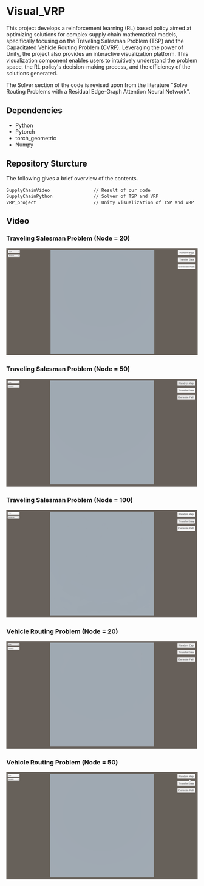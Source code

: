 # Visual_VRP

This project develops a reinforcement learning (RL) based policy aimed at optimizing solutions for complex supply chain mathematical models, specifically focusing on the Traveling Salesman Problem (TSP) and the Capacitated Vehicle Routing Problem (CVRP). Leveraging the power of Unity, the project also provides an interactive visualization platform. This visualization component enables users to intuitively understand the problem space, the RL policy's decision-making process, and the efficiency of the solutions generated. 

The Solver section of the code is revised upon from the literature "Solve Routing Problems with a Residual Edge-Graph Attention Neural Network".

## Dependencies
+ Python
+ Pytorch
+ torch_geometric
+ Numpy


## Repository Sturcture

The following gives a brief overview of the contents.

```
SupplyChainVideo                // Result of our code
SupplyChainPython               // Solver of TSP and VRP
VRP_project                     // Unity visualization of TSP and VRP
```

## Video

### Traveling Salesman Problem (Node = 20)

![Gif For TSP (Node = 20)](/SupplyChainVideo/TSP20.gif)

### Traveling Salesman Problem (Node = 50)

![Gif For TSP (Node = 20)](/SupplyChainVideo/TSP50.gif)

### Traveling Salesman Problem (Node = 100)

![Gif For TSP (Node = 20)](/SupplyChainVideo/TSP100.gif)

### Vehicle Routing Problem (Node = 20)

![Gif For TSP (Node = 20)](/SupplyChainVideo/VRP20.gif)

### Vehicle Routing Problem (Node = 50)

![Gif For TSP (Node = 20)](/SupplyChainVideo/VRP50.gif)

